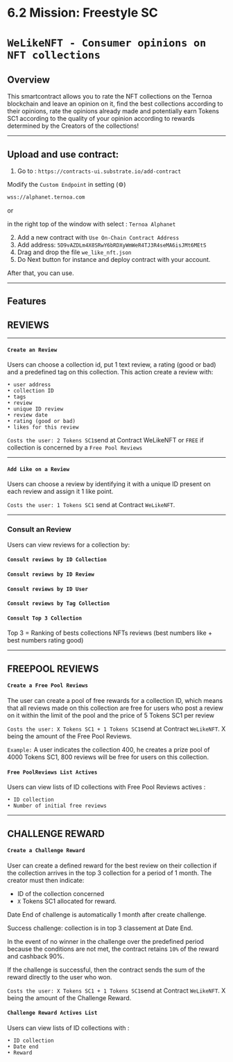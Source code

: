 # 6.2 Mission: Freestyle SC 

# `WeLikeNFT - Consumer opinions on NFT collections`

## Overview

This smartcontract allows you to rate the NFT collections on the Ternoa blockchain and leave an opinion on it, find the best collections according to their opinions, rate the opinions already made and potentially earn Tokens SC1 according to the quality of your opinion according to rewards determined by the Creators of the collections!

- - - - - - - - - - - - - - - - - -


## Upload and use contract:

1. Go to : `https://contracts-ui.substrate.io/add-contract`

Modify the `Custom Endpoint` in setting (⚙) 

```bash
wss://alphanet.ternoa.com
```

or

in the right top of the window with select : `Ternoa Alphanet`

2. Add a new contract with `Use On-Chain Contract Address`
3. Add address: ```5D9vAZDLm4X8SRwY6bRDXyWmWeR4TJ3R4seMA6isJMt6MEtS```
4. Drag and drop the file `we_like_nft.json`
5. Do Next button for instance and deploy contract with your account.

After that, you can use.

- - - - - - - - - - - - - - - - - -

## Features

## REVIEWS

- - -

#### `Create an Review`

Users can choose a collection id, put 1 text review, a rating (good or bad) and a predefined tag on this collection.
This action create a review with:

    • user address
    • collection ID
    • tags
    • review
    • unique ID review
    • review date
    • rating (good or bad)
    • likes for this review

`Costs the user: 2 Tokens SC1`send at Contract WeLikeNFT or `FREE` if collection is concerned by a `Free Pool Reviews`

- - -

#### `Add Like on a Review`

Users can choose a review by identifying it with a unique ID present on each review and assign it 1 like point.

`Costs the user: 1 Tokens SC1` send at Contract `WeLikeNFT`.

- - -

### Consult an Review

Users can view reviews for a collection by:

#### `Consult reviews by ID Collection`
#### `Consult reviews by ID Review`
#### `Consult reviews by ID User`
#### `Consult reviews by Tag Collection`
#### `Consult Top 3 Collection` 

Top 3 = Ranking of bests collections NFTs reviews (best numbers like + best numbers rating good)


- - - - - - - - - - - - - - - - - -


## FREEPOOL REVIEWS

#### `Create a Free Pool Reviews`

The user can create a pool of free rewards for a collection ID, which means that all reviews made on this collection are free for users who post a review on it within the limit of the pool and the price of 5 Tokens SC1 per review

`Costs the user: X Tokens SC1 + 1 Tokens SC1`send at Contract `WeLikeNFT`. X being the amount of the Free Pool Reviews.

`Example:` A user indicates the collection 400, he creates a prize pool of 4000 Tokens SC1, 800 reviews will be free for users on this collection.


#### `Free PoolReviews List Actives`

Users can view lists of ID collections with Free Pool Reviews actives :

    • ID collection
    • Number of initial free reviews 


- - - - - - - - - - - - - - - - - -


## CHALLENGE REWARD

#### `Create a Challenge Reward`

User can create a defined reward for the best review on their collection if the collection arrives in the top 3 collection for a period of 1 month.
The creator must then indicate:

- ID of the collection concerned
- `X` Tokens SC1 allocated for reward.

Date End of challenge is automatically 1 month after create challenge.

Success challenge: collection is in top 3 classement at Date End.

In the event of no winner in the challenge over the predefined period because the conditions are not met, the contract retains `10%` of the reward and cashback 90%.

If the challenge is successful, then the contract sends the sum of the reward directly to the user who won.

`Costs the user: X Tokens SC1 + 1 Tokens SC1`send at Contract `WeLikeNFT`. X being the amount of the Challenge Reward.


#### `Challenge Reward Actives List`

Users can view lists of ID collections with :

    • ID collection
    • Date end
    • Reward
